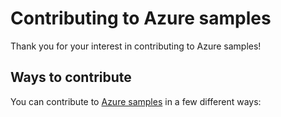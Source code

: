 # Contributing to Azure samples

Thank you for your interest in contributing to Azure samples!

## Ways to contribute

You can contribute to [Azure samples](https://azure.microsoft.com/documentation/samples/) in a few different ways:
